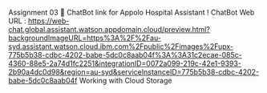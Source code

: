 Assignment 03 🎯
ChatBot link for Appolo Hospital Assistant !
ChatBot Web URL : https://web-chat.global.assistant.watson.appdomain.cloud/preview.html?backgroundImageURL=https%3A%2F%2Fau-syd.assistant.watson.cloud.ibm.com%2Fpublic%2Fimages%2Fupx-775b5b38-cdbc-4202-babe-5dc0c8aab04f%3A%3A31c2ecae-085c-4360-88e5-2a74d1fc2251&integrationID=0072a099-219c-42e1-9393-2b90a4dc0d98&region=au-syd&serviceInstanceID=775b5b38-cdbc-4202-babe-5dc0c8aab04f
Working with Cloud Storage

